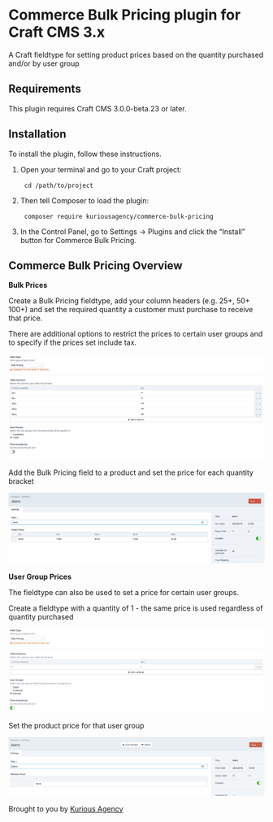 # Commerce Bulk Pricing plugin for Craft CMS 3.x

A Craft fieldtype for setting product prices based on the quantity purchased and/or by user group

## Requirements

This plugin requires Craft CMS 3.0.0-beta.23 or later.

## Installation

To install the plugin, follow these instructions.

1. Open your terminal and go to your Craft project:

        cd /path/to/project

2. Then tell Composer to load the plugin:

        composer require kuriousagency/commerce-bulk-pricing

3. In the Control Panel, go to Settings → Plugins and click the “Install” button for Commerce Bulk Pricing.

## Commerce Bulk Pricing Overview

**Bulk Prices**

Create a Bulk Pricing fieldtype, add your column headers (e.g. 25+, 50+ 100+) and set the required quantity a customer must purchase to receive that price.

There are additional options to restrict the prices to certain user groups and to specify if the prices set include tax.

![Screenshot](resources/screenshots/bulk-prices-field-settings.png)

Add the Bulk Pricing field to a product and set the price for each quantity bracket

![Screenshot](resources/screenshots/bulk-prices-product.png)

**User Group Prices**

The fieldtype can also be used to set a price for certain user groups.

Create a fieldtype with a quantity of 1 - the same price is used regardless of quantity purchased

![Screenshot](resources/screenshots/member-price-field-settings.png)

Set the product price for that user group

![Screenshot](resources/screenshots/member-price-product.png)

Brought to you by [Kurious Agency](https://kurious.agency)
